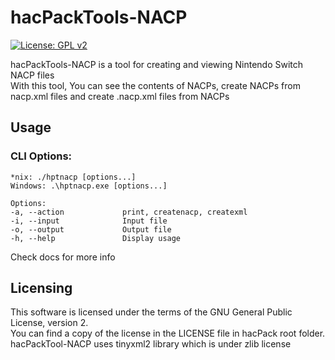 # hacPackTools-NACP

[![License: GPL v2](https://img.shields.io/badge/License-GPL%20v2-blue.svg)](https://www.gnu.org/licenses/old-licenses/gpl-2.0.en.html)

hacPackTools-NACP is a tool for creating and viewing Nintendo Switch NACP files  
With this tool, You can see the contents of NACPs, create NACPs from nacp.xml files and create .nacp.xml files from NACPs

## Usage

### CLI Options:  
```
*nix: ./hptnacp [options...]  
Windows: .\hptnacp.exe [options...]  
  
Options:  
-a, --action             print, createnacp, createxml  
-i, --input              Input file  
-o, --output             Output file  
-h, --help               Display usage
``` 
Check docs for more info

## Licensing

This software is licensed under the terms of the GNU General Public License, version 2.  
You can find a copy of the license in the LICENSE file in hacPack root folder.  
hacPackTool-NACP uses tinyxml2 library which is under zlib license